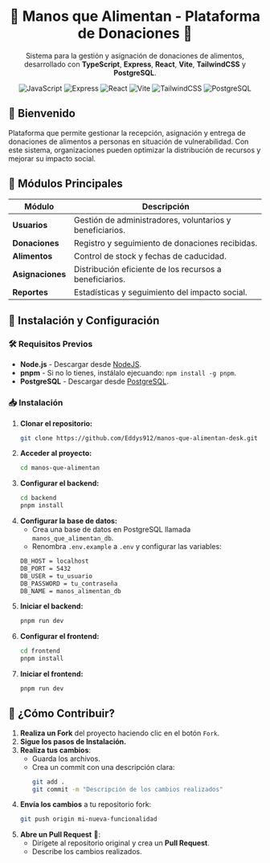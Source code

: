<div align="center">
  <h1>🤝 Manos que Alimentan - Plataforma de Donaciones 🤝</h1>
  <p>Sistema para la gestión y asignación de donaciones de alimentos, desarrollado con <strong>TypeScript</strong>, <strong>Express</strong>, <strong>React</strong>, <strong>Vite</strong>, <strong>TailwindCSS</strong> y <strong>PostgreSQL</strong>.</p>

![JavaScript](https://img.shields.io/badge/TypeScript-3178C6?logo=typescript&logoColor=white)
![Express](https://img.shields.io/badge/Express.js-000?logo=express)
![React](https://img.shields.io/badge/React-61DAFB?logo=react&logoColor=black)
![Vite](https://img.shields.io/badge/Vite-646CFF?logo=vite&logoColor=white)
![TailwindCSS](https://img.shields.io/badge/TailwindCSS-38B2AC?logo=tailwind-css)
![PostgreSQL](https://img.shields.io/badge/PostgreSQL-336791?logo=postgresql&logoColor=white)
</div>

## 🌟 **Bienvenido**
Plataforma que permite gestionar la recepción, asignación y entrega de donaciones de alimentos a personas en situación de vulnerabilidad. Con este sistema, organizaciones pueden optimizar la distribución de recursos y mejorar su impacto social.

## 📂 **Módulos Principales**
| Módulo          | Descripción |
|-----------------|---------------------------------------------------------|
| **Usuarios**    | Gestión de administradores, voluntarios y beneficiarios.|
| **Donaciones**  | Registro y seguimiento de donaciones recibidas.         |
| **Alimentos**   | Control de stock y fechas de caducidad.                 |
| **Asignaciones**| Distribución eficiente de los recursos a beneficiarios. |
| **Reportes**    | Estadísticas y seguimiento del impacto social.          |

## 🚀 **Instalación y Configuración**
### 🛠️ **Requisitos Previos**
- **Node.js** - Descargar desde [NodeJS](https://nodejs.org/).
- **pnpm** - Si no lo tienes, instálalo ejecuando: `npm install -g pnpm`.
- **PostgreSQL** - Descargar desde [PostgreSQL](https://www.postgresql.org/download/).

### 📥 **Instalación**
1. **Clonar el repositorio:**
    ```bash
    git clone https://github.com/Eddys912/manos-que-alimentan-desk.git
    ```
2. **Acceder al proyecto:**
    ```bash
    cd manos-que-alimentan
    ```
3. **Configurar el backend:**
    ```bash
    cd backend
    pnpm install
    ```
4. **Configurar la base de datos:**
    - Crea una base de datos en PostgreSQL llamada `manos_que_alimentan_db`.
    - Renombra `.env.example` a `.env` y configurar las variables:
    ```bash
    DB_HOST = localhost
    DB_PORT = 5432
    DB_USER = tu_usuario
    DB_PASSWORD = tu_contraseña
    DB_NAME = manos_alimentan_db
    ```
5. **Iniciar el backend:**
    ```bash
    pnpm run dev
    ```
6. **Configurar el frontend:**
    ```bash    
    cd frontend
    pnpm install
    ```
7. **Iniciar el frontend:**
    ```bash
    pnpm run dev
    ```

## 🚀 ¿Cómo Contribuir?

1. **Realiza un Fork** del proyecto haciendo clic en el botón `Fork`.
2. **Sigue los pasos de Instalación.**
3. **Realiza tus cambios**:
   - Guarda los archivos.
   - Crea un commit con una descripción clara:
     ```bash
     git add .
     git commit -m "Descripción de los cambios realizados"
     ```
4. **Envía los cambios** a tu repositorio fork:
   ```bash
   git push origin mi-nueva-funcionalidad
   ```
5. **Abre un Pull Request** 🚀:
   - Dirígete al repositorio original y crea un **Pull Request**.
   - Describe los cambios realizados.
